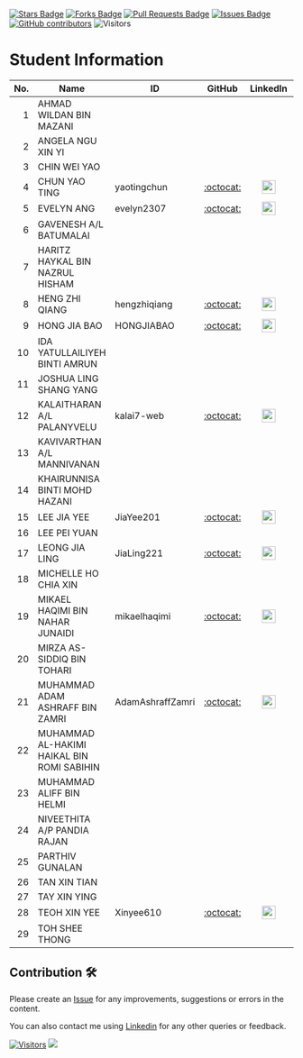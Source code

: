 
<a href="https://github.com/drshahizan/database/stargazers"><img src="https://img.shields.io/github/stars/drshahizan/database" alt="Stars Badge"/></a>
<a href="https://github.com/drshahizan/database/network/members"><img src="https://img.shields.io/github/forks/drshahizan/database" alt="Forks Badge"/></a>
<a href="https://github.com/drshahizan/database/pulls"><img src="https://img.shields.io/github/issues-pr/drshahizan/database" alt="Pull Requests Badge"/></a>
<a href="https://github.com/drshahizan/database/issues"><img src="https://img.shields.io/github/issues/drshahizan/database" alt="Issues Badge"/></a>
<a href="https://github.com/drshahizan/database/graphs/contributors"><img alt="GitHub contributors" src="https://img.shields.io/github/contributors/drshahizan/database?color=2b9348"></a>
![Visitors](https://api.visitorbadge.io/api/visitors?path=https%3A%2F%2Fgithub.com%2Fdrshahizan%2Fdatabase&labelColor=%23d9e3f0&countColor=%23697689&style=flat)

# Student Information

| No. | Name                                       | ID | GitHub | LinkedIn | Portfolio |
| --: | ------------------------------------------ | -- | :----: | :------: | :-------: |
|   1 | AHMAD WILDAN BIN MAZANI                    |    |        |          |           |
|   2 | ANGELA NGU XIN YI                          |    |        |          |           |
|   3 | CHIN WEI YAO                               |    |        |          |           |
|   4 | CHUN YAO TING                              | yaotingchun   | [:octocat:](https://github.com/yaotingchun) | <a href="https://www.linkedin.com/in/yao-ting-chun-793405347/" ><img src="https://github.com/drshahizan/database/blob/0cb41bbdeddba722006bd2f27c68accc19311571/images/linkedin.png" width="24px" height="24px" ></a> | <a href="https://github.com/yaotingchun"><img src="https://github.com/drshahizan/database/blob/210331a2e0da5be42b480a3aeee0cda2026122aa/images/portfolio.png" width="24px" height="24px"></a> |
|   5 | EVELYN ANG                                 | evelyn2307  | [:octocat:](https://github.com/evelyn2307) | <a href="https://www.linkedin.com/in/evelyn-ang-749569266/" ><img src="https://github.com/drshahizan/database/blob/0cb41bbdeddba722006bd2f27c68accc19311571/images/linkedin.png" width="24px" height="24px" ></a> | <a href="https://github.com/evelyn2307/evelyn2307/blob/e84300ae34bdba947d540e35999c20ba1f0922b0/README.md"><img src="https://github.com/drshahizan/database/blob/210331a2e0da5be42b480a3aeee0cda2026122aa/images/portfolio.png" width="24px" height="24px"></a> |
|   6 | GAVENESH A/L BATUMALAI                     |    |        |          |           |
|   7 | HARITZ HAYKAL BIN NAZRUL HISHAM            |    |        |          |           |
|   8 | HENG ZHI QIANG                             | hengzhiqiang | [:octocat:](https://github.com/hengzhiqiang) | <a href="https://www.linkedin.com/in/hengzhiqiang/"><img src="https://github.com/drshahizan/database/blob/0cb41bbdeddba722006bd2f27c68accc19311571/images/linkedin.png" width="24px" height="24px"></a> | <a href="https://github.com/hengzhiqiang"><img src="https://github.com/drshahizan/database/blob/210331a2e0da5be42b480a3aeee0cda2026122aa/images/portfolio.png" width="24px" height="24px"></a> |
|   9 | HONG JIA BAO                               |  HONGJIABAO  |   [:octocat:](https://github.com/HONGJIABAO)     |    <a href="https://www.linkedin.com/in/hong-jia-bao-a83959334/" ><img src="https://github.com/drshahizan/database/blob/0cb41bbdeddba722006bd2f27c68accc19311571/images/linkedin.png" width="24px" height="24px" ></a>      |     <a href="https://hongjiabao.github.io/JIABAO.github.io/"><img src="https://github.com/drshahizan/database/blob/210331a2e0da5be42b480a3aeee0cda2026122aa/images/portfolio.png" width="24px" height="24px"></a>      |
|  10 | IDA YATULLAILIYEH BINTI AMRUN              |    |        |          |           |
|  11 | JOSHUA LING SHANG YANG                     |    |        |          |           |
|  12 | KALAITHARAN A/L PALANYVELU                 |kalai7-web    | [:octocat:](https://github.com/kalai7-web) | <a href="https://www.linkedin.com/in/kalai-tharan/" ><img src="https://github.com/drshahizan/database/blob/0cb41bbdeddba722006bd2f27c68accc19311571/images/linkedin.png" width="24px" height="24px" ></a> | <a href="https://kalai7-web.github.io/kalai.github.io/"><img src="https://github.com/drshahizan/database/blob/210331a2e0da5be42b480a3aeee0cda2026122aa/images/portfolio.png" width="24px" height="24px"></a> |
|  13 | KAVIVARTHAN A/L MANNIVANAN                 |    |        |          |           |
|  14 | KHAIRUNNISA BINTI MOHD HAZANI              |    |        |          |           |
|  15 | LEE JIA YEE                                | JiaYee201  | [:octocat:](https://github.com/JiaYee201)       |   <a href="https://www.linkedin.com/in/lee-jia-yee-19859b33a/" ><img src="https://github.com/drshahizan/database/blob/0cb41bbdeddba722006bd2f27c68accc19311571/images/linkedin.png" width="24px" height="24px" ></a>        |  <a href="https://jiayee201.github.io/"><img src="https://github.com/drshahizan/database/blob/210331a2e0da5be42b480a3aeee0cda2026122aa/images/portfolio.png" width="24px" height="24px"></a>           |
|  16 | LEE PEI YUAN                               |    |        |          |           |
|  17 | LEONG JIA LING                             |JiaLing221|[:octocat:](https://github.com/JiaLing221)|<a href="https://www.linkedin.com/in/jia-ling-leong-536aa2340/" ><img src="https://github.com/drshahizan/database/blob/0cb41bbdeddba722006bd2f27c68accc19311571/images/linkedin.png" width="24px" height="24px" ></a>| <a href="https://JiaLing221.github.io/"><img src="https://github.com/drshahizan/database/blob/210331a2e0da5be42b480a3aeee0cda2026122aa/images/portfolio.png" width="24px" height="24px"></a>
|  18 | MICHELLE HO CHIA XIN                       |    |        |          |           |
|  19 | MIKAEL HAQIMI BIN NAHAR JUNAIDI            | mikaelhaqimi | [:octocat:](https://github.com/mikaelhaqimi) | <a href="https://www.linkedin.com/in/mikael-haqimi-560881340" ><img src="https://github.com/drshahizan/database/blob/0cb41bbdeddba722006bd2f27c68accc19311571/images/linkedin.png" width="24px" height="24px" ></a> | <a href="https://mikaelhaqimi.github.io/"><img src="https://github.com/drshahizan/database/blob/210331a2e0da5be42b480a3aeee0cda2026122aa/images/portfolio.png" width="24px" height="24px"></a> |
|  20 | MIRZA AS-SIDDIQ BIN TOHARI                 |    |        |          |           |
|  21 | MUHAMMAD ADAM ASHRAFF BIN ZAMRI            | AdamAshraffZamri | [:octocat:](https://github.com/AdamAshraffZamri) | <a href="https://www.linkedin.com/in/adam-ashraff" ><img src="https://github.com/drshahizan/database/blob/0cb41bbdeddba722006bd2f27c68accc19311571/images/linkedin.png" width="24px" height="24px" ></a> | <a href="https://adamashraffzamri.github.io/portfolio/"><img src="https://github.com/drshahizan/database/blob/210331a2e0da5be42b480a3aeee0cda2026122aa/images/portfolio.png" width="24px" height="24px"></a> |
|  22 | MUHAMMAD AL-HAKIMI HAIKAL BIN ROMI SABIHIN |    |        |          |           |
|  23 | MUHAMMAD ALIFF BIN HELMI                   |    |        |          |           |
|  24 | NIVEETHITA A/P PANDIA RAJAN                |    |        |          |           |
|  25 | PARTHIV GUNALAN                            |    |        |          |           |
|  26 | TAN XIN TIAN                               |    |        |          |           |
|  27 | TAY XIN YING                               |    |        |          |           |
|  28 | TEOH XIN YEE                               | Xinyee610  |    [:octocat:](https://github.com/Xinyee610)    |  <a href="https://linkedin.com/in/teoh-xin-yee-283377275" ><img src="https://github.com/drshahizan/database/blob/0cb41bbdeddba722006bd2f27c68accc19311571/images/linkedin.png" width="24px" height="24px" ></a>        |   <a href="https://xinyee610.github.io/"><img src="https://github.com/drshahizan/database/blob/210331a2e0da5be42b480a3aeee0cda2026122aa/images/portfolio.png" width="24px" height="24px"></a>        |
|  29 | TOH SHEE THONG                             |    |        |          |           |


## Contribution 🛠️
Please create an [Issue](https://github.com/drshahizan/HPDP/issues) for any improvements, suggestions or errors in the content.

You can also contact me using [Linkedin](https://www.linkedin.com/in/drshahizan/) for any other queries or feedback.

[![Visitors](https://api.visitorbadge.io/api/visitors?path=https%3A%2F%2Fgithub.com%2Fdrshahizan&labelColor=%23697689&countColor=%23555555&style=plastic)](https://visitorbadge.io/status?path=https%3A%2F%2Fgithub.com%2Fdrshahizan)
![](https://hit.yhype.me/github/profile?user_id=81284918)



